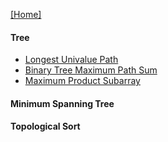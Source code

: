 [[Home]](https://github.com/anicksaha/leetcode/blob/master/README.md)


#### Tree
- [Longest Univalue Path](https://leetcode.com/problems/longest-univalue-path/description/)
- [Binary Tree Maximum Path Sum](https://leetcode.com/problems/binary-tree-maximum-path-sum/description/)
- [Maximum Product Subarray](https://leetcode.com/problems/maximum-product-subarray/description/)


#### Minimum Spanning Tree


#### Topological Sort

